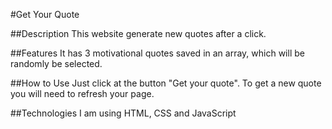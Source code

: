#Get Your Quote

##Description
This website generate new quotes after a click. 

##Features
It has 3 motivational quotes saved in an array, which will be randomly be selected.

##How to Use
Just click at the button "Get your quote". To get a new quote you will need to refresh your page.

##Technologies
I am using HTML, CSS and JavaScript

